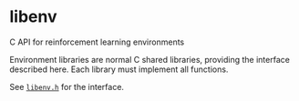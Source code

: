 # libenv

C API for reinforcement learning environments

Environment libraries are normal C shared libraries, providing
the interface described here.  Each library must implement all
functions.

See [`libenv.h`](libenv/libenv.h) for the interface.
